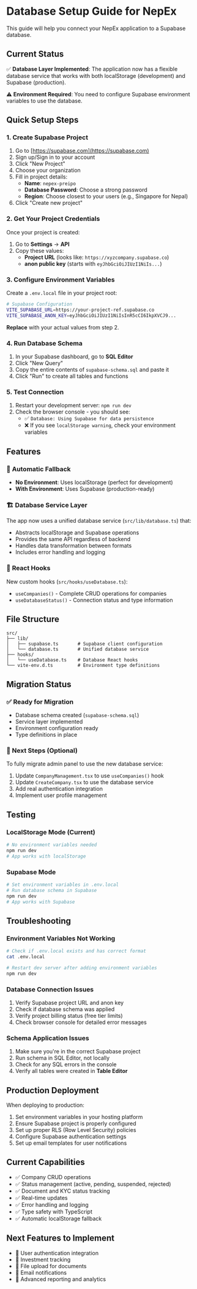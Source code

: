 # Database Setup Guide for NepEx

This guide will help you connect your NepEx application to a Supabase database.

## Current Status

✅ **Database Layer Implemented**: The application now has a flexible database service that works with both localStorage (development) and Supabase (production).

⚠️ **Environment Required**: You need to configure Supabase environment variables to use the database.

## Quick Setup Steps

### 1. Create Supabase Project

1. Go to [https://supabase.com](https://supabase.com)
2. Sign up/Sign in to your account
3. Click "New Project"
4. Choose your organization
5. Fill in project details:
   - **Name**: `nepex-preipo`
   - **Database Password**: Choose a strong password
   - **Region**: Choose closest to your users (e.g., Singapore for Nepal)
6. Click "Create new project"

### 2. Get Your Project Credentials

Once your project is created:

1. Go to **Settings** → **API**
2. Copy these values:
   - **Project URL** (looks like: `https://xyzcompany.supabase.co`)
   - **anon public key** (starts with `eyJhbGciOiJIUzI1NiIs...`)

### 3. Configure Environment Variables

Create a `.env.local` file in your project root:

```bash
# Supabase Configuration
VITE_SUPABASE_URL=https://your-project-ref.supabase.co
VITE_SUPABASE_ANON_KEY=eyJhbGciOiJIUzI1NiIsInR5cCI6IkpXVCJ9...
```

**Replace** with your actual values from step 2.

### 4. Run Database Schema

1. In your Supabase dashboard, go to **SQL Editor**
2. Click "New Query"
3. Copy the entire contents of `supabase-schema.sql` and paste it
4. Click "Run" to create all tables and functions

### 5. Test Connection

1. Restart your development server: `npm run dev`
2. Check the browser console - you should see: 
   - ✅ `Database: Using Supabase for data persistence`
   - ❌ If you see `localStorage warning`, check your environment variables

## Features

### 🔄 **Automatic Fallback**
- **No Environment**: Uses localStorage (perfect for development)
- **With Environment**: Uses Supabase (production-ready)

### 🏗️ **Database Service Layer**
The app now uses a unified database service (`src/lib/database.ts`) that:
- Abstracts localStorage and Supabase operations
- Provides the same API regardless of backend
- Handles data transformation between formats
- Includes error handling and logging

### 🎣 **React Hooks**
New custom hooks (`src/hooks/useDatabase.ts`):
- `useCompanies()` - Complete CRUD operations for companies
- `useDatabaseStatus()` - Connection status and type information

## File Structure

```
src/
├── lib/
│   ├── supabase.ts       # Supabase client configuration
│   └── database.ts       # Unified database service
├── hooks/
│   └── useDatabase.ts    # Database React hooks
└── vite-env.d.ts         # Environment type definitions
```

## Migration Status

### ✅ Ready for Migration
- Database schema created (`supabase-schema.sql`)
- Service layer implemented
- Environment configuration ready
- Type definitions in place

### 🔄 Next Steps (Optional)
To fully migrate admin panel to use the new database service:

1. Update `CompanyManagement.tsx` to use `useCompanies()` hook
2. Update `CreateCompany.tsx` to use the database service
3. Add real authentication integration
4. Implement user profile management

## Testing

### LocalStorage Mode (Current)
```bash
# No environment variables needed
npm run dev
# App works with localStorage
```

### Supabase Mode
```bash
# Set environment variables in .env.local
# Run database schema in Supabase
npm run dev
# App works with Supabase
```

## Troubleshooting

### Environment Variables Not Working
```bash
# Check if .env.local exists and has correct format
cat .env.local

# Restart dev server after adding environment variables
npm run dev
```

### Database Connection Issues
1. Verify Supabase project URL and anon key
2. Check if database schema was applied
3. Verify project billing status (free tier limits)
4. Check browser console for detailed error messages

### Schema Application Issues
1. Make sure you're in the correct Supabase project
2. Run schema in SQL Editor, not locally
3. Check for any SQL errors in the console
4. Verify all tables were created in **Table Editor**

## Production Deployment

When deploying to production:

1. Set environment variables in your hosting platform
2. Ensure Supabase project is properly configured
3. Set up proper RLS (Row Level Security) policies
4. Configure Supabase authentication settings
5. Set up email templates for user notifications

## Current Capabilities

- ✅ Company CRUD operations
- ✅ Status management (active, pending, suspended, rejected)
- ✅ Document and KYC status tracking
- ✅ Real-time updates
- ✅ Error handling and logging
- ✅ Type safety with TypeScript
- ✅ Automatic localStorage fallback

## Next Features to Implement

- 🔲 User authentication integration
- 🔲 Investment tracking
- 🔲 File upload for documents
- 🔲 Email notifications
- 🔲 Advanced reporting and analytics 